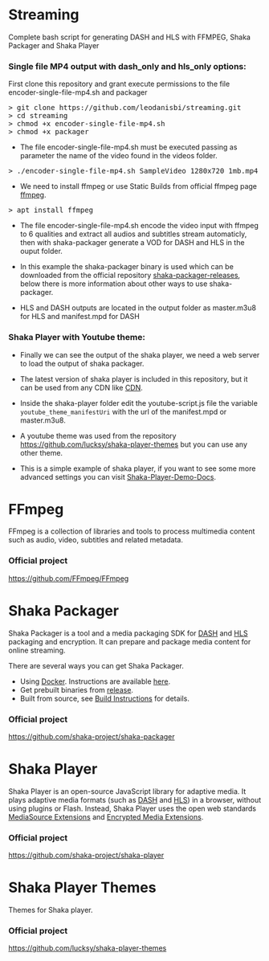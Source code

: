 # Streaming
Complete bash script for generating DASH and HLS with FFMPEG, Shaka Packager and Shaka Player

### Single file MP4 output with dash_only and hls_only options:
<p>First clone this repository and grant execute permissions to the file encoder-single-file-mp4.sh and packager</p>

<pre>
> git clone https://github.com/leodanisbi/streaming.git
> cd streaming
> chmod +x encoder-single-file-mp4.sh
> chmod +x packager
</pre>

- The file encoder-single-file-mp4.sh must be executed passing as parameter the name of the video found in the videos folder.
<pre>
> ./encoder-single-file-mp4.sh SampleVideo_1280x720_1mb.mp4
</pre>

- We need to install ffmpeg or use Static Builds from official ffmpeg page [ffmpeg](https://ffmpeg.org).
<pre>
> apt install ffmpeg
</pre>

- The file encoder-single-file-mp4.sh encode the video input with ffmpeg to 6 qualities and extract all audios and subtitles stream automaticly, then with shaka-packager generate a VOD for DASH and HLS in the ouput folder.
- In this example the shaka-packager binary is used which can be downloaded from the official repository [shaka-packager-releases](https://github.com/shaka-project/shaka-packager/releases), below there is more information about other ways to use shaka-packager.

- HLS and DASH outputs are located in the output folder as master.m3u8 for HLS and manifest.mpd for DASH

### Shaka Player with Youtube theme:
- Finally we can see the output of the shaka player, we need a web server to load the output of shaka packager.
- The latest version of shaka player is included in this repository, but it can be used from any CDN like [CDN](https://cdnjs.com/libraries/shaka-player).
- Inside the shaka-player folder edit the youtube-script.js file the variable `youtube_theme_manifestUri` with the url of the manifest.mpd or master.m3u8.
- A youtube theme was used from the repository https://github.com/lucksy/shaka-player-themes but you can use any other theme.

- This is a simple example of shaka player, if you want to see some more advanced settings you can visit [Shaka-Player-Demo-Docs](https://shaka-player-demo.appspot.com/docs/api/tutorial-basic-usage.html).


# FFmpeg
FFmpeg is a collection of libraries and tools to process multimedia content such as audio, video, subtitles and related metadata.

### Official project
https://github.com/FFmpeg/FFmpeg

# Shaka Packager
Shaka Packager is a tool and a media packaging SDK for [DASH](http://dashif.org/) and [HLS](https://developer.apple.com/streaming/) packaging and encryption. It can prepare and package media content for online streaming.

There are several ways you can get Shaka Packager.

- Using [Docker](https://www.docker.com/whatisdocker). Instructions are available [here](https://github.com/shaka-project/shaka-packager/blob/main/docs/source/docker_instructions.md).
- Get prebuilt binaries from [release](https://github.com/shaka-project/shaka-packager/releases).
- Built from source, see [Build Instructions](https://github.com/shaka-project/shaka-packager/blob/main/docs/source/build_instructions.md) for details.

### Official project
https://github.com/shaka-project/shaka-packager

# Shaka Player
Shaka Player is an open-source JavaScript library for adaptive media.  It plays adaptive media formats (such as [DASH][] and [HLS][]) in a browser, without using plugins or Flash. Instead, Shaka Player uses the open web standards [MediaSource Extensions][] and [Encrypted Media Extensions][].

[DASH]: http://dashif.org/
[HLS]: https://developer.apple.com/streaming/
[MediaSource Extensions]: https://www.w3.org/TR/media-source/
[Encrypted Media Extensions]: https://www.w3.org/TR/encrypted-media/

### Official project
https://github.com/shaka-project/shaka-player

# Shaka Player Themes
Themes for Shaka player.

### Official project
https://github.com/lucksy/shaka-player-themes